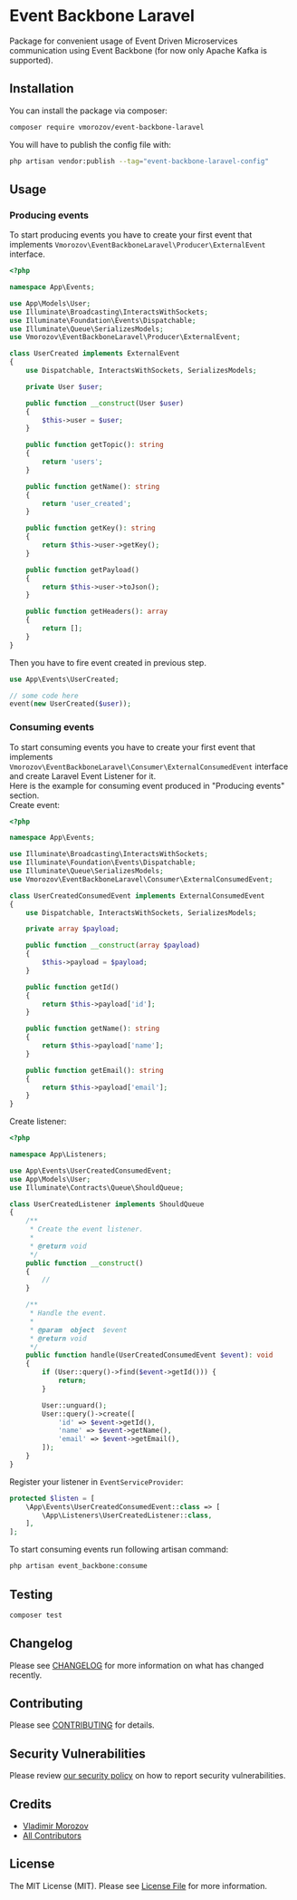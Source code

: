 
[//]: # ([<img src="https://github-ads.s3.eu-central-1.amazonaws.com/support-ukraine.svg?t=1" />]&#40;https://supportukrainenow.org&#41;)

# Event Backbone Laravel
[//]: # ([![Latest Version on Packagist]&#40;https://img.shields.io/packagist/v/vmorozov/event-backbone-laravel.svg?style=flat-square&#41;]&#40;https://packagist.org/packages/vmorozov/event-backbone-laravel&#41;)

[//]: # ([![GitHub Tests Action Status]&#40;https://img.shields.io/github/workflow/status/vmorozov/event-backbone-laravel/run-tests?label=tests&#41;]&#40;https://github.com/vmorozov/event-backbone-laravel/actions?query=workflow%3Arun-tests+branch%3Amain&#41;)

[//]: # ([![GitHub Code Style Action Status]&#40;https://img.shields.io/github/workflow/status/vmorozov/event-backbone-laravel/Fix%20PHP%20code%20style%20issues?label=code%20style&#41;]&#40;https://github.com/vmorozov/event-backbone-laravel/actions?query=workflow%3A"Fix+PHP+code+style+issues"+branch%3Amain&#41;)

[//]: # ([![Total Downloads]&#40;https://img.shields.io/packagist/dt/vmorozov/event-backbone-laravel.svg?style=flat-square&#41;]&#40;https://packagist.org/packages/vmorozov/event-backbone-laravel&#41;)

Package for convenient usage of Event Driven Microservices communication using Event Backbone (for now only Apache Kafka is supported).

[//]: # (## Support us)

[//]: # ()
[//]: # ([<img src="https://github-ads.s3.eu-central-1.amazonaws.com/event_backbone_laravel.jpg?t=1" width="419px" />]&#40;https://spatie.be/github-ad-click/event_backbone_laravel&#41;)

[//]: # ()
[//]: # (We invest a lot of resources into creating [best in class open source packages]&#40;https://spatie.be/open-source&#41;. You can support us by [buying one of our paid products]&#40;https://spatie.be/open-source/support-us&#41;.)

[//]: # ()
[//]: # (We highly appreciate you sending us a postcard from your hometown, mentioning which of our package&#40;s&#41; you are using. You'll find our address on [our contact page]&#40;https://spatie.be/about-us&#41;. We publish all received postcards on [our virtual postcard wall]&#40;https://spatie.be/open-source/postcards&#41;.)

## Installation

You can install the package via composer:
```bash
composer require vmorozov/event-backbone-laravel
```

You will have to publish the config file with:
```bash
php artisan vendor:publish --tag="event-backbone-laravel-config"
```

## Usage
### Producing events
To start producing events you have to create your first event that implements `Vmorozov\EventBackboneLaravel\Producer\ExternalEvent` interface.
```php
<?php

namespace App\Events;

use App\Models\User;
use Illuminate\Broadcasting\InteractsWithSockets;
use Illuminate\Foundation\Events\Dispatchable;
use Illuminate\Queue\SerializesModels;
use Vmorozov\EventBackboneLaravel\Producer\ExternalEvent;

class UserCreated implements ExternalEvent
{
    use Dispatchable, InteractsWithSockets, SerializesModels;

    private User $user;

    public function __construct(User $user)
    {
        $this->user = $user;
    }

    public function getTopic(): string
    {
        return 'users';
    }

    public function getName(): string
    {
        return 'user_created';
    }

    public function getKey(): string
    {
        return $this->user->getKey();
    }

    public function getPayload()
    {
        return $this->user->toJson();
    }

    public function getHeaders(): array
    {
        return [];
    }
}

```
Then you have to fire event created in previous step.
```php
use App\Events\UserCreated;

// some code here
event(new UserCreated($user));
```
### Consuming events
To start consuming events you have to create your first event that implements `Vmorozov\EventBackboneLaravel\Consumer\ExternalConsumedEvent` interface and create Laravel Event Listener for it.  
Here is the example for consuming event produced in "Producing events" section.  
Create event:
```php
<?php

namespace App\Events;

use Illuminate\Broadcasting\InteractsWithSockets;
use Illuminate\Foundation\Events\Dispatchable;
use Illuminate\Queue\SerializesModels;
use Vmorozov\EventBackboneLaravel\Consumer\ExternalConsumedEvent;

class UserCreatedConsumedEvent implements ExternalConsumedEvent
{
    use Dispatchable, InteractsWithSockets, SerializesModels;

    private array $payload;

    public function __construct(array $payload)
    {
        $this->payload = $payload;
    }

    public function getId()
    {
        return $this->payload['id'];
    }

    public function getName(): string
    {
        return $this->payload['name'];
    }

    public function getEmail(): string
    {
        return $this->payload['email'];
    }
}
```
Create listener:
```php
<?php

namespace App\Listeners;

use App\Events\UserCreatedConsumedEvent;
use App\Models\User;
use Illuminate\Contracts\Queue\ShouldQueue;

class UserCreatedListener implements ShouldQueue
{
    /**
     * Create the event listener.
     *
     * @return void
     */
    public function __construct()
    {
        //
    }

    /**
     * Handle the event.
     *
     * @param  object  $event
     * @return void
     */
    public function handle(UserCreatedConsumedEvent $event): void
    {
        if (User::query()->find($event->getId())) {
            return;
        }

        User::unguard();
        User::query()->create([
            'id' => $event->getId(),
            'name' => $event->getName(),
            'email' => $event->getEmail(),
        ]);
    }
}
```
Register your listener in `EventServiceProvider`:
```php
protected $listen = [
    \App\Events\UserCreatedConsumedEvent::class => [
        \App\Listeners\UserCreatedListener::class,
    ],
];
```
To start consuming events run following artisan command:
```php
php artisan event_backbone:consume
```

## Testing

```bash
composer test
```

## Changelog

Please see [CHANGELOG](CHANGELOG.md) for more information on what has changed recently.

## Contributing

Please see [CONTRIBUTING](https://github.com/vmorozov/.github/blob/main/CONTRIBUTING.md) for details.

## Security Vulnerabilities

Please review [our security policy](../../security/policy) on how to report security vulnerabilities.

## Credits

- [Vladimir Morozov](https://github.com/vmorozov)
- [All Contributors](../../contributors)

## License

The MIT License (MIT). Please see [License File](LICENSE.md) for more information.
